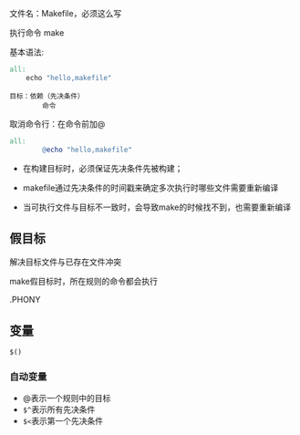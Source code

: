 文件名：Makefile，必须这么写

执行命令 make

基本语法:

```makefile
all:
	echo "hello,makefile"
```



```
目标：依赖（先决条件）
		命令
```



取消命令行：在命令前加@

```makefile
all:
        @echo "hello,makefile"
```



* 在构建目标时，必须保证先决条件先被构建；
* makefile通过先决条件的时间戳来确定多次执行时哪些文件需要重新编译

* 当可执行文件与目标不一致时，会导致make的时候找不到，也需要重新编译



## 假目标

解决目标文件与已存在文件冲突

make假目标时，所在规则的命令都会执行

.PHONY



## 变量

```
$()
```

### 自动变量

* @表示一个规则中的目标
* `$^`表示所有先决条件
* `$<`表示第一个先决条件